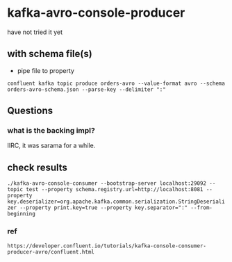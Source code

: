 # kafka-avro-console-producer

have not tried it yet

## with schema file(s)

* pipe file to property

`confluent kafka topic produce orders-avro --value-format avro --schema orders-avro-schema.json --parse-key --delimiter ":"`

## Questions

### what is the backing impl? 

IIRC, it was sarama for a while.

## check results

`./kafka-avro-console-consumer --bootstrap-server localhost:29092 --topic test --property schema.registry.url=http://localhost:8081 --property key.deserializer=org.apache.kafka.common.serialization.StringDeserializer --property print.key=true --property key.separator=":" --from-beginning`

### ref

`https://developer.confluent.io/tutorials/kafka-console-consumer-producer-avro/confluent.html`

